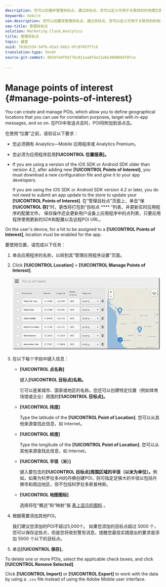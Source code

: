 ```yaml
---
description: 您可以创建并管理目标点，通过目标点，您可以定义可用于关联目的的地理位置，还可以使用应用程序内消息确定目标，等等。在目标点中发送一个点击之后，该目标点会附加到该点击上。
keywords: mobile
seo-description: 您可以创建并管理目标点，通过目标点，您可以定义可用于关联目的的地理位置，还可以使用应用程序内消息确定目标，等等。在目标点中发送一个点击之后，该目标点会附加到该点击上。
seo-title: 管理目标点
solution: Marketing Cloud,Analytics
title: 管理目标点
topic: 量度
uuid: 7b362534-54fb-43a3-b6b2-dfc8f45ff7c6
translation-type: tm+mt
source-git-commit: d028fe0f9477bc011aa8fda21a0a389808df0fce

---
```



# Manage points of interest {#manage-points-of-interest}

You can create and manage POIs, which allow you to define geographical locations that you can use for correlation purposes, target with in-app messages, and so on. 在POI中发送点击时，POI将附加到该点击。

在使用“位置”之前，请验证以下要求：

* 您必须拥有 Analytics—Mobile 应用程序或 Analytics Premium。
* 您必须为应用程序启用&#x200B;**[!UICONTROL 位置报表]。**
* If you are using a version of the iOS SDK or Android SDK older than version 4.2, after adding new **[!UICONTROL Points of Interest]**, you must download a new configuration file and give it to your app developers.

   If you are using the iOS SDK or Android SDK version 4.2 or later, you do not need to submit an app update to the store to update your **[!UICONTROL Points of Interest]**. 在“管理目标点”页面上，单击“保 **[!UICONTROL 存]**”时，更改将打包到“目标点 **** ”列表，并更新实时应用程序的配置文件。 保存操作还会更新用户设备上应用程序中的点列表，只要应用程序使用更新的SDK和配置以及远程POI URL。

On the user's device, for a hit to be assigned to a **[!UICONTROL Points of Interest]**, location must be enabled for the app.

要使用位置，请完成以下任务：

1. 单击应用程序的名称，以转到其“管理应用程序设置”页面。
1. Click **[!UICONTROL Location]** &gt; **[!UICONTROL Manage Points of Interest]**.

   ![步骤结果](assets/poi.png)

1. 在以下每个字段中键入信息：

   * **[!UICONTROL 点名称]**

      键入&#x200B;**[!UICONTROL 目标点]名称。**

      它可以是某城市、国家或地区的名称。您还可以创建特定位置（例如体育场馆或企业）周围的&#x200B;**[!UICONTROL 目标点]。**

   * **[!UICONTROL 纬度]**

      Type the latitude of the **[!UICONTROL Point of Location]**. 您可以从其他来源查找此信息，如 Internet。

   * **[!UICONTROL 经度]**

      Type the longitude of the **[!UICONTROL Point of Location]**. 您可以从其他来源查找此信息，如 Internet。

   * **[!UICONTROL 半径（米）]**

      键入要包含的&#x200B;**[!UICONTROL 目标点]周围区域的半径（以米为单位）。**&#x200B;例如，如果为科罗拉多州的丹佛创建POI，则可指定足够大的半径以包括丹佛市和周边地区，但不包括科罗拉多斯普林斯。

   * **[!UICONTROL 地图图标]**

      选择将在“概述”和“映射”报 [表上显示](/help/using/location/c-location-overview.md)[的图标](/help/using/location/c-map-points.md) 。

1. 根据需要添加其他POI。

   我们建议您添加的POI不超过5,000个。 如果您添加的目标点超过 5000 个，您可以保存这些点，但是您将收到警告消息，提醒您最佳实践提出的要求是添加 5000 个以下的目标点。

1. 单击&#x200B;**[!UICONTROL 保存]**。

To delete one or more POIs, select the applicable check boxes, and click **[!UICONTROL Remove Selected]**.

Click **[!UICONTROL Import]** or **[!UICONTROL Export]** to work with the data by using a `.csv` file instead of using the Adobe Mobile user interface.
